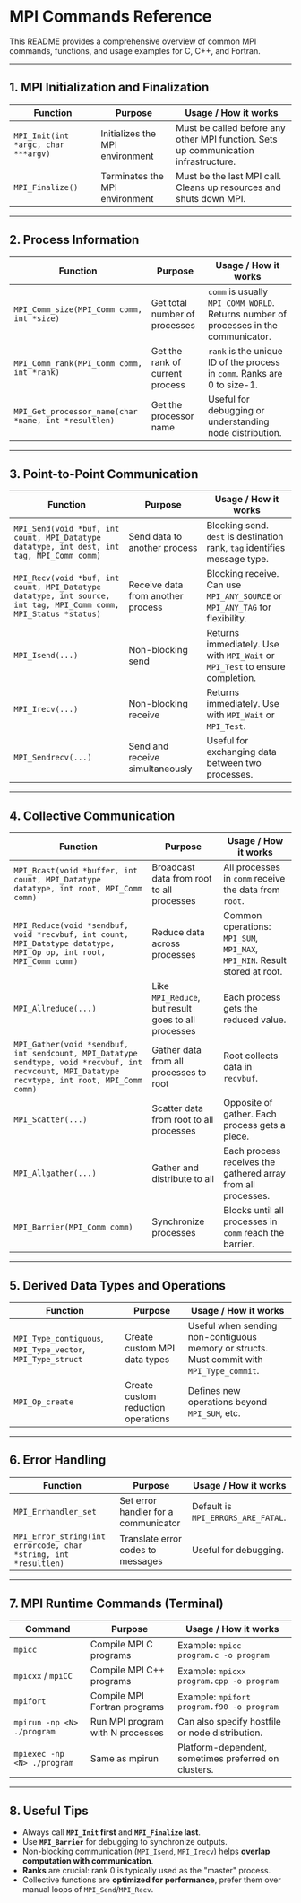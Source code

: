 # MPI Commands Reference

This README provides a comprehensive overview of common MPI commands, functions, and usage examples for C, C++, and Fortran.

---

## 1. MPI Initialization and Finalization

| Function | Purpose | Usage / How it works |
|----------|---------|--------------------|
| `MPI_Init(int *argc, char ***argv)` | Initializes the MPI environment | Must be called before any other MPI function. Sets up communication infrastructure. |
| `MPI_Finalize()` | Terminates the MPI environment | Must be the last MPI call. Cleans up resources and shuts down MPI. |

---

## 2. Process Information

| Function | Purpose | Usage / How it works |
|----------|---------|--------------------|
| `MPI_Comm_size(MPI_Comm comm, int *size)` | Get total number of processes | `comm` is usually `MPI_COMM_WORLD`. Returns number of processes in the communicator. |
| `MPI_Comm_rank(MPI_Comm comm, int *rank)` | Get the rank of current process | `rank` is the unique ID of the process in `comm`. Ranks are 0 to size-1. |
| `MPI_Get_processor_name(char *name, int *resultlen)` | Get the processor name | Useful for debugging or understanding node distribution. |

---

## 3. Point-to-Point Communication

| Function | Purpose | Usage / How it works |
|----------|---------|--------------------|
| `MPI_Send(void *buf, int count, MPI_Datatype datatype, int dest, int tag, MPI_Comm comm)` | Send data to another process | Blocking send. `dest` is destination rank, `tag` identifies message type. |
| `MPI_Recv(void *buf, int count, MPI_Datatype datatype, int source, int tag, MPI_Comm comm, MPI_Status *status)` | Receive data from another process | Blocking receive. Can use `MPI_ANY_SOURCE` or `MPI_ANY_TAG` for flexibility. |
| `MPI_Isend(...)` | Non-blocking send | Returns immediately. Use with `MPI_Wait` or `MPI_Test` to ensure completion. |
| `MPI_Irecv(...)` | Non-blocking receive | Returns immediately. Use with `MPI_Wait` or `MPI_Test`. |
| `MPI_Sendrecv(...)` | Send and receive simultaneously | Useful for exchanging data between two processes. |

---

## 4. Collective Communication

| Function | Purpose | Usage / How it works |
|----------|---------|--------------------|
| `MPI_Bcast(void *buffer, int count, MPI_Datatype datatype, int root, MPI_Comm comm)` | Broadcast data from root to all processes | All processes in `comm` receive the data from `root`. |
| `MPI_Reduce(void *sendbuf, void *recvbuf, int count, MPI_Datatype datatype, MPI_Op op, int root, MPI_Comm comm)` | Reduce data across processes | Common operations: `MPI_SUM`, `MPI_MAX`, `MPI_MIN`. Result stored at root. |
| `MPI_Allreduce(...)` | Like `MPI_Reduce`, but result goes to all processes | Each process gets the reduced value. |
| `MPI_Gather(void *sendbuf, int sendcount, MPI_Datatype sendtype, void *recvbuf, int recvcount, MPI_Datatype recvtype, int root, MPI_Comm comm)` | Gather data from all processes to root | Root collects data in `recvbuf`. |
| `MPI_Scatter(...)` | Scatter data from root to all processes | Opposite of gather. Each process gets a piece. |
| `MPI_Allgather(...)` | Gather and distribute to all | Each process receives the gathered array from all processes. |
| `MPI_Barrier(MPI_Comm comm)` | Synchronize processes | Blocks until all processes in `comm` reach the barrier. |

---

## 5. Derived Data Types and Operations

| Function | Purpose | Usage / How it works |
|----------|---------|--------------------|
| `MPI_Type_contiguous`, `MPI_Type_vector`, `MPI_Type_struct` | Create custom MPI data types | Useful when sending non-contiguous memory or structs. Must commit with `MPI_Type_commit`. |
| `MPI_Op_create` | Create custom reduction operations | Defines new operations beyond `MPI_SUM`, etc. |

---

## 6. Error Handling

| Function | Purpose | Usage / How it works |
|----------|---------|--------------------|
| `MPI_Errhandler_set` | Set error handler for a communicator | Default is `MPI_ERRORS_ARE_FATAL`. |
| `MPI_Error_string(int errorcode, char *string, int *resultlen)` | Translate error codes to messages | Useful for debugging. |

---

## 7. MPI Runtime Commands (Terminal)

| Command | Purpose | Usage / How it works |
|---------|---------|--------------------|
| `mpicc` | Compile MPI C programs | Example: `mpicc program.c -o program` |
| `mpicxx` / `mpiCC` | Compile MPI C++ programs | Example: `mpicxx program.cpp -o program` |
| `mpifort` | Compile MPI Fortran programs | Example: `mpifort program.f90 -o program` |
| `mpirun -np <N> ./program` | Run MPI program with N processes | Can also specify hostfile or node distribution. |
| `mpiexec -np <N> ./program` | Same as mpirun | Platform-dependent, sometimes preferred on clusters. |

---

## 8. Useful Tips

- Always call **`MPI_Init` first** and **`MPI_Finalize` last**.  
- Use **`MPI_Barrier`** for debugging to synchronize outputs.  
- Non-blocking communication (`MPI_Isend`, `MPI_Irecv`) helps **overlap computation with communication**.  
- **Ranks** are crucial: rank 0 is typically used as the "master" process.  
- Collective functions are **optimized for performance**, prefer them over manual loops of `MPI_Send`/`MPI_Recv`.